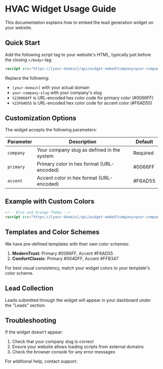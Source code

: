 # HVAC Widget Usage Guide

This documentation explains how to embed the lead generation widget on your website.

## Quick Start

Add the following script tag to your website's HTML, typically just before the closing `</body>` tag:

```html
<script src="https://[your-domain]/api/widget-embed?company=your-company-slug&primary=%230066FF&accent=%23F6AD55"></script>
```

Replace the following:
- `[your-domain]` with your actual domain
- `your-company-slug` with your company's slug
- `%230066FF` is URL-encoded hex color code for primary color (#0066FF)
- `%23F6AD55` is URL-encoded hex color code for accent color (#F6AD55)

## Customization Options

The widget accepts the following parameters:

| Parameter | Description | Default |
|-----------|-------------|---------|
| `company` | Your company slug as defined in the system | Required |
| `primary` | Primary color in hex format (URL-encoded) | #0066FF |
| `accent` | Accent color in hex format (URL-encoded) | #F6AD55 |

## Example with Custom Colors

```html
<!-- Blue and Orange Theme -->
<script src="https://[your-domain]/api/widget-embed?company=your-company-slug&primary=%23004DFF&accent=%23FFB347"></script>
```

## Templates and Color Schemes

We have pre-defined templates with their own color schemes:

1. **ModernTrust**: Primary #0066FF, Accent #F6AD55
2. **ComfortClassic**: Primary #004DFF, Accent #FFB347

For best visual consistency, match your widget colors to your template's color scheme.

## Lead Collection

Leads submitted through the widget will appear in your dashboard under the "Leads" section.

## Troubleshooting

If the widget doesn't appear:
1. Check that your company slug is correct
2. Ensure your website allows loading scripts from external domains
3. Check the browser console for any error messages

For additional help, contact support.